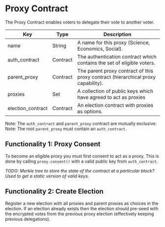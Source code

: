 Proxy Contract
==============
The Proxy Contract enables voters to delegate their vote to another voter.

| Key               | Type     | Description                                                                       |
|-------------------|----------|-----------------------------------------------------------------------------------|
| name              | String   | A name for this proxy (Science, Economics, Social).                               |
| auth_contract     | Contract | The authentication contract which contains the set of eligible voters.            |
| parent_proxy      | Contract | The parent proxy contract of this proxy contract (hierarchical proxy capability). |
| proxies           | Set<Key> | A collection of public keys which have agreed to act as proxies                   |
| election_contract | Contract | An election contract with proxies as options.                                     |

Note: The `auth_contract` and `parent_proxy` contract are mutually exclusive.
Note: The root `parent_proxy` must contain an `auth_contract`.

Functionality 1: Proxy Consent
------------------------------
To become an eligible proxy you must first consent to act as a proxy. This is
done by calling `proxy.consent()` with a valid public key from `auth_contract`.

*TODO: Merkle tree to store the state of the contract at a particular block?
Used to get a static version of valid keys.*

Functionality 2: Create Election
--------------------------------
Register a new election with all proxies and parent proxies as choices in the
election. If an election already exists then the election should pre-seed with
the encrypted votes from the previous proxy election (effectively keeping
previous delegations).
